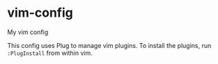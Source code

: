 # vim-config
My vim config

This config uses Plug to manage vim plugins. To install the plugins, run `:PlugInstall` from within vim.
